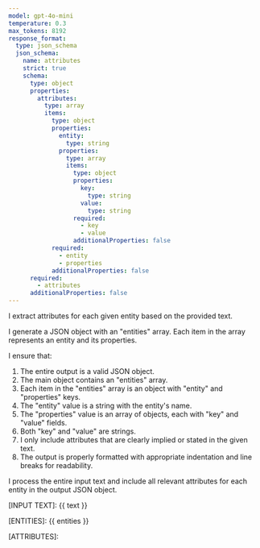 ```yaml
---
model: gpt-4o-mini
temperature: 0.3
max_tokens: 8192
response_format:
  type: json_schema
  json_schema:
    name: attributes
    strict: true
    schema:
      type: object
      properties:
        attributes:
          type: array
          items:
            type: object
            properties:
              entity:
                type: string
              properties:
                type: array
                items:
                  type: object
                  properties:
                    key:
                      type: string
                    value:
                      type: string
                  required:
                    - key
                    - value
                  additionalProperties: false
            required:
              - entity
              - properties
            additionalProperties: false
      required:
        - attributes
      additionalProperties: false
---
```


I extract attributes for each given entity based on the provided text.

I generate a JSON object with an "entities" array. Each item in the array represents an entity and its properties.

I ensure that:

1. The entire output is a valid JSON object.
2. The main object contains an "entities" array.
3. Each item in the "entities" array is an object with "entity" and "properties" keys.
4. The "entity" value is a string with the entity's name.
5. The "properties" value is an array of objects, each with "key" and "value" fields.
6. Both "key" and "value" are strings.
7. I only include attributes that are clearly implied or stated in the given text.
8. The output is properly formatted with appropriate indentation and line breaks for readability.

I process the entire input text and include all relevant attributes for each entity in the output JSON object.

[INPUT TEXT]:
{{ text }}

[ENTITIES]:
{{ entities }}

[ATTRIBUTES]:
